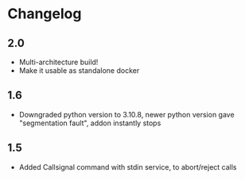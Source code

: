 # Changelog
## 2.0

- Multi-architecture build! 
- Make it usable as standalone docker

## 1.6

- Downgraded python version to 3.10.8, newer python version gave "segmentation fault", addon instantly stops

## 1.5

- Added Callsignal command with stdin service, to abort/reject calls
